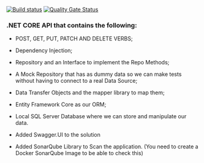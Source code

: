 [![Build status](https://dev.azure.com/lynyleandro/LeandroWebAPI/_apis/build/status/LeandroWebAPI-.NET%20Core%20with%20SonarCloud-CI)](https://dev.azure.com/lynyleandro/LeandroWebAPI/_build/latest?definitionId=2)
[![Quality Gate Status](https://sonarcloud.io/api/project_badges/measure?project=projectkeyazure&metric=alert_status)](https://sonarcloud.io/dashboard?id=projectkeyazure)


### .NET CORE API that contains the following:

* POST, GET, PUT, PATCH AND DELETE VERBS;

* Dependency Injection;

* Repository and an Interface to implement the Repo Methods;

* A Mock Repository that has as dummy data so we can make tests without having to connect to a real Data Source;

* Data Transfer Objects and the mapper library to map them;

* Entity Framework Core as our ORM;

* Local SQL Server Database where we can store and manipulate our data.

* Added Swagger.UI to the solution

* Added SonarQube Library to Scan the application. (You need to create a Docker SonarQube Image to be able to check this)

